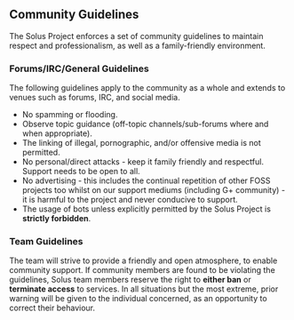 ## Community Guidelines

The Solus Project enforces a set of community guidelines to maintain respect and professionalism, as well as a family-friendly environment.

### Forums/IRC/General Guidelines

The following guidelines apply to the community as a whole and extends to venues such as forums, IRC, and social media.

- No spamming or flooding.
- Observe topic guidance (off-topic channels/sub-forums where and when appropriate).
- The linking of illegal, pornographic, and/or offensive media is not permitted.
- No personal/direct attacks - keep it family friendly and respectful. Support needs to be open to all.
- No advertising - this includes the continual repetition of other FOSS projects too whilst on our support mediums (including G+ community) - it is harmful to the project and never conducive to support.
- The usage of bots unless explicitly permitted by the Solus Project is **strictly forbidden**.

### Team Guidelines

The team will strive to provide a friendly and open atmosphere, to enable community support. If community members are found to be violating the guidelines, Solus team members reserve the right 
to **either ban** or **terminate access** to services. In all situations but the most extreme, prior warning will be given to the individual concerned, as an opportunity to correct their behaviour.